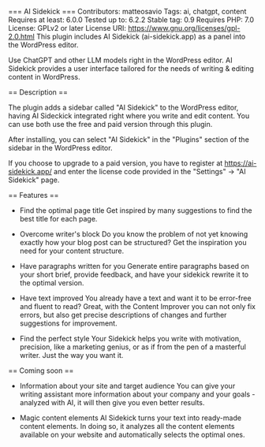 === AI Sidekick ===
Contributors: matteosavio
Tags: ai, chatgpt, content
Requires at least: 6.0.0
Tested up to: 6.2.2
Stable tag: 0.9
Requires PHP: 7.0
License: GPLv2 or later
License URI: https://www.gnu.org/licenses/gpl-2.0.html
This plugin includes AI Sidekick (ai-sidekick.app) as a panel into the WordPress editor.

Use ChatGPT and other LLM models right in the WordPress editor. AI Sidekick provides a user interface tailored for the needs of writing & editing content in WordPress.

== Description ==

The plugin adds a sidebar called "AI Sidekick" to the WordPress editor, having AI Sideckick integrated right where you write and edit content. You can use both use the free and paid version through this plugin.

After installing, you can select "AI Sidekick" in the "Plugins" section of the sidebar in the WordPress editor.

If you choose to upgrade to a paid version, you have to register at https://ai-sidekick.app/ and enter the license code provided in the "Settings" -> "AI Sidekick" page.

== Features ==

-   Find the optimal page title
    Get inspired by many suggestions to find the best title for each page.

-   Overcome writer's block
    Do you know the problem of not yet knowing exactly how your blog post can be structured?
    Get the inspiration you need for your content structure.

-   Have paragraphs written for you
    Generate entire paragraphs based on your short brief, provide feedback, and have your sidekick rewrite it to the optimal version.

-   Have text improved
    You already have a text and want it to be error-free and fluent to read? Great, with the Content Improver you can not only fix errors, but also get precise descriptions of changes and further suggestions for improvement.

*   Find the perfect style
    Your Sidekick helps you write with motivation, precision, like a marketing genius, or as if from the pen of a masterful writer. Just the way you want it.

== Coming soon ==

-   Information about your site and target audience
    You can give your writing assistant more information about your company and your goals - analyzed with AI, it will then give you even better results.

-   Magic content elements
    AI Sidekick turns your text into ready-made content elements. In doing so, it analyzes all the content elements available on your website and automatically selects the optimal ones.
